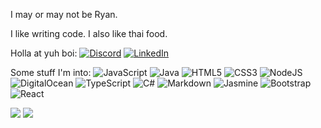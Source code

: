 I may or may not be Ryan.

I like writing code. I also like thai food.

Holla at yuh boi:
[![Discord](https://img.shields.io/badge/Discord-%237289DA.svg?logo=discord&logoColor=white)](htttps://discord.gg/theryanb#8817) [![LinkedIn](https://img.shields.io/badge/LinkedIn-%230077B5.svg?logo=linkedin&logoColor=white)](https://linkedin.com/in/theryanbass) 

Some stuff I'm into: ![JavaScript](https://img.shields.io/badge/javascript-%23323330.svg?style=flat&logo=javascript&logoColor=%23F7DF1E) ![Java](https://img.shields.io/badge/java-%23ED8B00.svg?style=flat&logo=java&logoColor=white) ![HTML5](https://img.shields.io/badge/html5-%23E34F26.svg?style=flat&logo=html5&logoColor=white) ![CSS3](https://img.shields.io/badge/css3-%231572B6.svg?style=flat&logo=css3&logoColor=white) ![NodeJS](https://img.shields.io/badge/node.js-6DA55F?style=flat&logo=node.js&logoColor=white) ![DigitalOcean](https://img.shields.io/badge/DigitalOcean-%230167ff.svg?style=flat&logo=digitalOcean&logoColor=white) ![TypeScript](https://img.shields.io/badge/typescript-%23007ACC.svg?style=flat&logo=typescript&logoColor=white) ![C#](https://img.shields.io/badge/c%23-%23239120.svg?style=flat&logo=c-sharp&logoColor=white) ![Markdown](https://img.shields.io/badge/markdown-%23000000.svg?style=flat&logo=markdown&logoColor=white) ![Jasmine](https://img.shields.io/badge/jasmine-%238A4182.svg?style=flat&logo=jasmine&logoColor=white) ![Bootstrap](https://img.shields.io/badge/bootstrap-%23563D7C.svg?style=flat&logo=bootstrap&logoColor=white) ![React](https://img.shields.io/badge/react-%2320232a.svg?style=flat&logo=react&logoColor=%2361DAFB)

![](https://github-readme-stats.vercel.app/api?username=probablynotryan&theme=dark&hide_border=false&include_all_commits=false&count_private=false) ![](https://github-readme-stats.vercel.app/api/top-langs/?username=probablynotryan&theme=dark&hide_border=false&include_all_commits=false&count_private=false&layout=compact)
